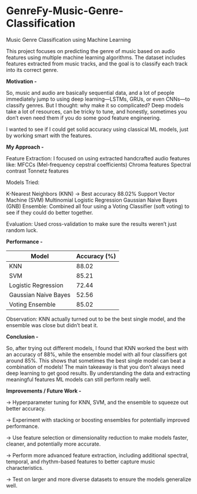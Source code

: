 # GenreFy-Music-Genre-Classification

Music Genre Classification using Machine Learning

This project focuses on predicting the genre of music based on audio features using multiple machine learning algorithms. The dataset includes features extracted from music tracks, and the goal is to classify each track into its correct genre.

**Motivation -**

So, music and audio are basically sequential data, and a lot of people immediately jump to using deep learning—LSTMs, GRUs, or even CNNs—to classify genres. But I thought: why make it so complicated? Deep models take a lot of resources, can be tricky to tune, and honestly, sometimes you don’t even need them if you do some good feature engineering.

I wanted to see if I could get solid accuracy using classical ML models, just by working smart with the features.

**My Approach -**

Feature Extraction: I focused on using extracted handcrafted audio features like:
MFCCs (Mel-frequency cepstral coefficients)
Chroma features
Spectral contrast
Tonnetz features

Models Tried:

K-Nearest Neighbors (KNN) → Best accuracy 88.02%
Support Vector Machine (SVM)
Multinomial Logistic Regression
Gaussian Naive Bayes (GNB)
Ensemble: Combined all four using a Voting Classifier (soft voting) to see if they could do better together.

Evaluation: Used cross-validation to make sure the results weren’t just random luck.

**Performance -**

| Model                | Accuracy (%) |
| -------------------- | ------------ |
| KNN                  | 88.02        |
| SVM                  | 85.21        |
| Logistic Regression  | 72.44        |
| Gaussian Naive Bayes | 52.56        |
| Voting Ensemble      | 85.02        |

Observation: KNN actually turned out to be the best single model, and the ensemble was close but didn’t beat it.


**Conclusion -**

So, after trying out different models, I found that KNN worked the best with an accuracy of 88%, while the ensemble model with all four classifiers got around 85%. This shows that sometimes the best single model can beat a combination of models!
The main takeaway is that you don’t always need deep learning to get good results. By understanding the data and extracting meaningful features ML models can still perform really well.


**Improvements / Future Work -**

-> Hyperparameter tuning for KNN, SVM, and the ensemble to squeeze out better accuracy.

-> Experiment with stacking or boosting ensembles for potentially improved performance.

-> Use feature selection or dimensionality reduction to make models faster, cleaner, and potentially more accurate.

-> Perform more advanced feature extraction, including additional spectral, temporal, and rhythm-based features to better capture music characteristics.

-> Test on larger and more diverse datasets to ensure the models generalize well.


